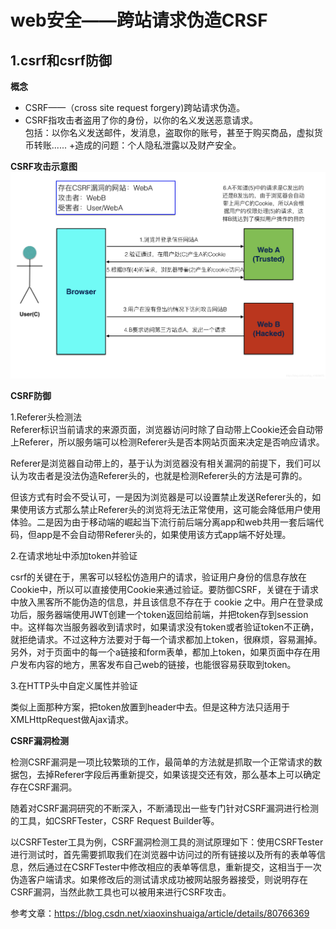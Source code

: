 # web安全——跨站请求伪造CRSF

## 1.csrf和csrf防御
**概念**
+ CSRF——（cross site request forgery)跨站请求伪造。
+ CSRF指攻击者盗用了你的身份，以你的名义发送恶意请求。  
包括：以你名义发送邮件，发消息，盗取你的账号，甚至于购买商品，虚拟货币转账......
+造成的问题：个人隐私泄露以及财产安全。

**CSRF攻击示意图**
![攻击示意图](../../images/csrf.png)

**CSRF防御**  

1.Referer头检测法  
Referer标识当前请求的来源页面，浏览器访问时除了自动带上Cookie还会自动带上Referer，所以服务端可以检测Referer头是否本网站页面来决定是否响应请求。

Referer是浏览器自动带上的，基于认为浏览器没有相关漏洞的前提下，我们可以认为攻击者是没法伪造Referer头的，也就是检测Referer头的方法是可靠的。

但该方式有时会不受认可，一是因为浏览器是可以设置禁止发送Referer头的，如果使用该方式那么禁止Referer头的浏览将无法正常使用，这可能会降低用户使用体验。二是因为由于移动端的崛起当下流行前后端分离app和web共用一套后端代码，但app是不会自动带Referer头的，如果使用该方式app端不好处理。

2.在请求地址中添加token并验证

csrf的关键在于，黑客可以轻松仿造用户的请求，验证用户身份的信息存放在Cookie中，所以可以直接使用Cookie来通过验证。要防御CSRF，关键在于请求中放入黑客所不能伪造的信息，并且该信息不存在于 cookie 之中。用户在登录成功后，服务器端使用JWT创建一个token返回给前端，并把token存到session中。这样每次当服务器收到请求时，如果请求没有token或者验证token不正确，就拒绝请求。不过这种方法要对于每一个请求都加上token，很麻烦，容易漏掉。另外，对于页面中的每一个a链接和form表单，都加上token，如果页面中存在用户发布内容的地方，黑客发布自己web的链接，也能很容易获取到token。

3.在HTTP头中自定义属性并验证

类似上面那种方案，把token放置到header中去。但是这种方法只适用于XMLHttpRequest做Ajax请求。

**CSRF漏洞检测**  

检测CSRF漏洞是一项比较繁琐的工作，最简单的方法就是抓取一个正常请求的数据包，去掉Referer字段后再重新提交，如果该提交还有效，那么基本上可以确定存在CSRF漏洞。   

随着对CSRF漏洞研究的不断深入，不断涌现出一些专门针对CSRF漏洞进行检测的工具，如CSRFTester，CSRF Request Builder等。  

以CSRFTester工具为例，CSRF漏洞检测工具的测试原理如下：使用CSRFTester进行测试时，首先需要抓取我们在浏览器中访问过的所有链接以及所有的表单等信息，然后通过在CSRFTester中修改相应的表单等信息，重新提交，这相当于一次伪造客户端请求。如果修改后的测试请求成功被网站服务器接受，则说明存在CSRF漏洞，当然此款工具也可以被用来进行CSRF攻击。

参考文章：https://blog.csdn.net/xiaoxinshuaiga/article/details/80766369
